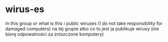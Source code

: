 # wirus-es
In this group or what is this i public wiruses (I do not take responsibility for damaged computers)
na tej grupie albo co to jest ja publikuje wirusy (nie biorę odpowalności za zniszczone komputery)
